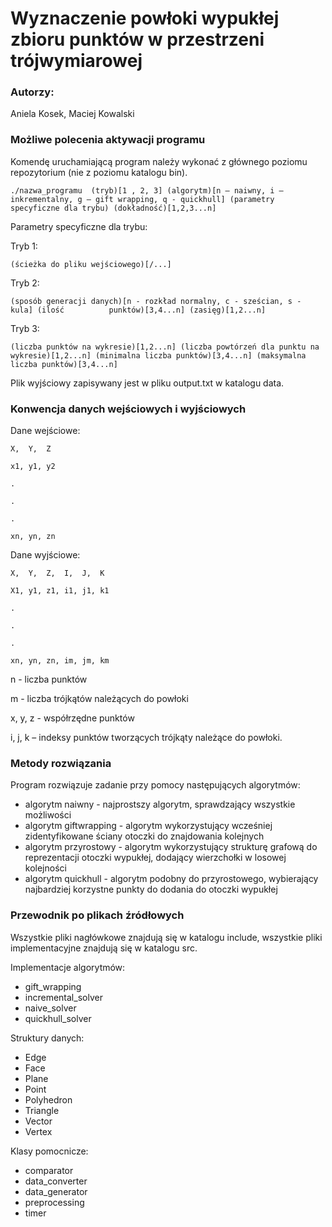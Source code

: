 # Wyznaczenie powłoki wypukłej zbioru punktów w przestrzeni trójwymiarowej

### Autorzy:
Aniela Kosek, Maciej Kowalski

### Możliwe polecenia aktywacji programu
Komendę uruchamiającą program należy wykonać z głównego poziomu repozytorium (nie z poziomu katalogu bin).

````````
./nazwa_programu  (tryb)[1 , 2, 3] (algorytm)[n – naiwny, i – inkrementalny, g – gift wrapping, q - quickhull] (parametry specyficzne dla trybu) (dokładność)[1,2,3...n]
````````

Parametry specyficzne dla trybu:

Tryb 1:
``````
(ścieżka do pliku wejściowego)[/...] 
``````
Tryb 2:
``````
(sposób generacji danych)[n - rozkład normalny, c - sześcian, s - kula] (ilość 			punktów)[3,4...n] (zasięg)[1,2...n]
``````
Tryb 3:
``````
(liczba punktów na wykresie)[1,2...n] (liczba powtórzeń dla punktu na wykresie)[1,2...n] (minimalna liczba punktów)[3,4...n] (maksymalna liczba punktów)[3,4...n]
```````
Plik wyjściowy zapisywany jest w pliku output.txt w katalogu data.


### Konwencja danych wejściowych i wyjściowych
Dane wejściowe:
``````
X,	Y,	Z

x1,	y1,	y2

.

.

.

xn,	yn,	zn
`````````
Dane wyjściowe:
`````````
X,	Y,	Z,	I,	J,	K

X1,	y1,	z1,	i1,	j1,	k1

.

.

.

xn,	yn,	zn,	im,	jm,	km
`````````

n - liczba punktów

m - liczba trójkątów należących do powłoki

x, y, z - współrzędne punktów

i, j, k – indeksy punktów tworzących trójkąty należące do powłoki.


### Metody rozwiązania
Program rozwiązuje zadanie przy pomocy następujących algorytmów:
* algorytm naiwny - najprostszy algorytm, sprawdzający wszystkie możliwości
* algorytm giftwrapping - algorytm wykorzystujący wcześniej zidentyfikowane ściany otoczki do znajdowania kolejnych 
* algorytm przyrostowy - algorytm wykorzystujący strukturę grafową do reprezentacji otoczki wypukłej, dodający wierzchołki w losowej kolejności
* algorytm quickhull - algorytm podobny do przyrostowego, wybierający najbardziej korzystne punkty do dodania do otoczki wypukłej

### Przewodnik po plikach źródłowych
Wszystkie pliki nagłówkowe znajdują się w katalogu include, wszystkie pliki implementacyjne znajdują się w katalogu src.

Implementacje algorytmów:
* gift_wrapping
* incremental_solver
* naive_solver
* quickhull_solver

Struktury danych:
* Edge
* Face
* Plane
* Point
* Polyhedron
* Triangle
* Vector
* Vertex

Klasy pomocnicze:
* comparator
* data_converter
* data_generator
* preprocessing
* timer
